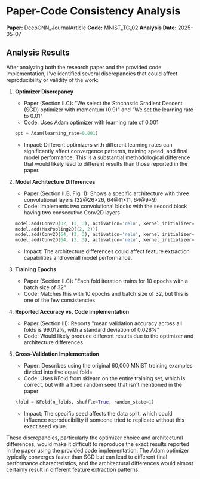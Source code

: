 # Paper-Code Consistency Analysis

**Paper:** DeepCNN_JournalArticle
**Code:** MNIST_TC_02
**Analysis Date:** 2025-05-07

## Analysis Results

After analyzing both the research paper and the provided code implementation, I've identified several discrepancies that could affect reproducibility or validity of the work:

1. **Optimizer Discrepancy**
   - Paper (Section II.C): "We select the Stochastic Gradient Descent (SGD) optimizer with momentum (0.9)" and "We set the learning rate to 0.01"
   - Code: Uses Adam optimizer with learning rate of 0.001
   ```python
   opt = Adam(learning_rate=0.001)
   ```
   - Impact: Different optimizers with different learning rates can significantly affect convergence patterns, training speed, and final model performance. This is a substantial methodological difference that would likely lead to different results than those reported in the paper.

2. **Model Architecture Differences**
   - Paper (Section II.B, Fig. 1): Shows a specific architecture with three convolutional layers (32@26×26, 64@11×11, 64@9×9)
   - Code: Implements two convolutional blocks with the second block having two consecutive Conv2D layers
   ```python
   model.add(Conv2D(32, (3, 3), activation='relu', kernel_initializer='he_uniform', input_shape=(28, 28, 1)))
   model.add(MaxPooling2D((2, 2)))
   model.add(Conv2D(64, (3, 3), activation='relu', kernel_initializer='he_uniform'))
   model.add(Conv2D(64, (3, 3), activation='relu', kernel_initializer='he_uniform'))
   ```
   - Impact: The architecture differences could affect feature extraction capabilities and overall model performance.

3. **Training Epochs**
   - Paper (Section II.C): "Each fold iteration trains for 10 epochs with a batch size of 32"
   - Code: Matches this with 10 epochs and batch size of 32, but this is one of the few consistencies

4. **Reported Accuracy vs. Code Implementation**
   - Paper (Section III): Reports "mean validation accuracy across all folds is 99.012%, with a standard deviation of 0.028%"
   - Code: Would likely produce different results due to the optimizer and architecture differences

5. **Cross-Validation Implementation**
   - Paper: Describes using the original 60,000 MNIST training examples divided into five equal folds
   - Code: Uses KFold from sklearn on the entire training set, which is correct, but with a fixed random seed that isn't mentioned in the paper
   ```python
   kfold = KFold(n_folds, shuffle=True, random_state=1)
   ```
   - Impact: The specific seed affects the data split, which could influence reproducibility if someone tried to replicate without this exact seed value.

These discrepancies, particularly the optimizer choice and architectural differences, would make it difficult to reproduce the exact results reported in the paper using the provided code implementation. The Adam optimizer typically converges faster than SGD but can lead to different final performance characteristics, and the architectural differences would almost certainly result in different feature extraction patterns.